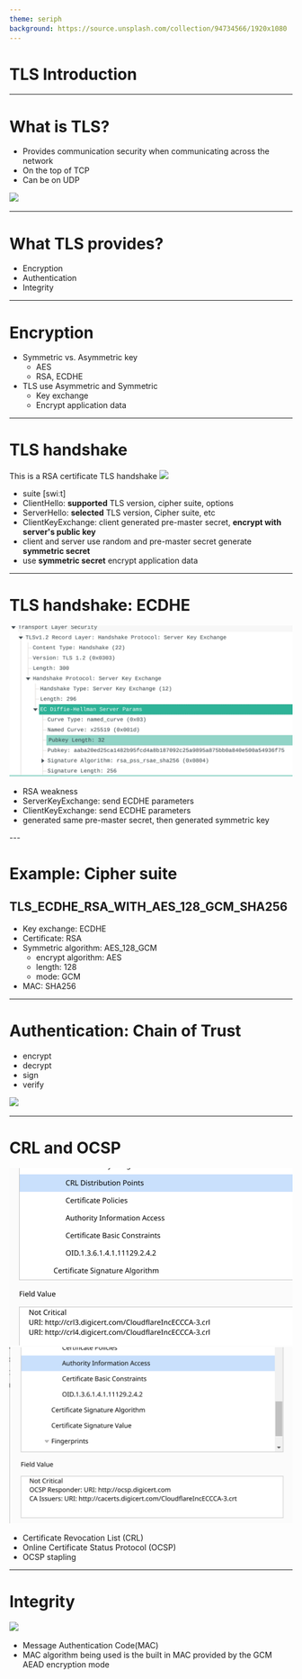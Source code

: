 ```yaml
---
theme: seriph
background: https://source.unsplash.com/collection/94734566/1920x1080
---
```


# TLS Introduction

---

# What is TLS?

<div grid="~ cols-2 gap-2">

<div>

* Provides communication security when communicating across the network
* On the top of TCP
* Can be on UDP
</div>
<div>
    <img src="https://hpbn.co/assets/diagrams/9873c7441be06e0b53a006aac442696c.svg"/>
</div>

</div>

---

# What TLS provides?

* Encryption
* Authentication
* Integrity

---

# Encryption
* Symmetric vs. Asymmetric key
    * AES
    * RSA, ECDHE
* TLS use Asymmetric and Symmetric
    * Key exchange
    * Encrypt application data

---

# TLS handshake
<div grid="~ cols-2 gap-4">
<div>
    This is a RSA certificate TLS handshake
    <img src="https://hpbn.co/assets/diagrams/b83b75dbbf5b7e4be31c8000f91fc1a8.svg"/>
</div>

<div>

* suite [swiːt]
* ClientHello: **supported** TLS version, cipher suite, options
* ServerHello: **selected** TLS version, Cipher suite, etc
* ClientKeyExchange: client generated pre-master secret, **encrypt with server's public key**
* client and server use random and pre-master secret generate **symmetric secret**
* use **symmetric secret** encrypt application data
</div>
</div>

---

# TLS handshake: ECDHE

<div grid="~ cols-2 gap-2">
<div>
<img src="serverkeyexchange.png"/>
</div>

<div>

* RSA weakness
* ServerKeyExchange: send ECDHE parameters
* ClientKeyExchange: send ECDHE parameters
* generated same pre-master secret, then generated symmetric key

</div>
</div>
---

# Example: Cipher suite

## TLS_ECDHE_RSA_WITH_AES_128_GCM_SHA256

* Key exchange: ECDHE
* Certificate: RSA
* Symmetric algorithm: AES_128_GCM
    * encrypt algorithm: AES
    * length: 128
    * mode: GCM
* MAC: SHA256

---

# Authentication: Chain of Trust

<div grid="~ cols-2 gap-2">
<div>

* encrypt
* decrypt
* sign
* verify

</div>
<div>
<img src="https://hpbn.co/assets/diagrams/bb75b8bd469ce5b703b76abb7042e978.svg" />
</div>
</div>

---

# CRL and OCSP

<div grid="~ cols-2 gap-2">
<div>
<img src="crl.png"/>
</div>
<div>
<img src="ocsp.png"/>
</div>
</div>

* Certificate Revocation List (CRL)
* Online Certificate Status Protocol (OCSP)
* OCSP stapling

---

# Integrity

<div grid="~ cols-2 gap-2">
<div>
<img src="https://hpbn.co/assets/diagrams/4603275cd98c93aeb8c46b1b1afa0ba6.svg"/>
</div>
<div>

* Message Authentication Code(MAC)
* MAC algorithm being used is the built in MAC provided by the GCM AEAD encryption mode
</div>
</div>